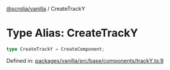 [@scrolia/vanilla](../README.md) / CreateTrackY

# Type Alias: CreateTrackY

```ts
type CreateTrackY = CreateComponent;
```

Defined in: [packages/vanilla/src/base/components/trackY.ts:9](https://github.com/alpheustangs/scrolia/blob/6e40d863f64abf882be181a26502e5d480dddfc9/packages/vanilla/src/base/components/trackY.ts#L9)
